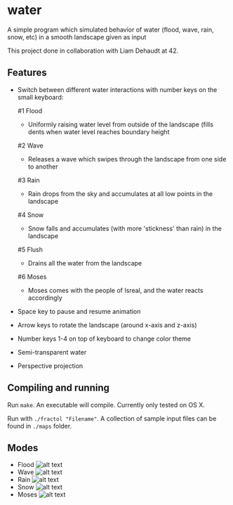 # water
A simple program which simulated behavior of water (flood, wave, rain, snow, etc) in a smooth landscape given as input

This project done in collaboration with Liam Dehaudt at 42.

## Features
* Switch between different water interactions with number keys on the small keyboard:

  #1 Flood
    - Uniformly raising water level from outside of the landscape (fills dents when water level reaches boundary height
  
  #2 Wave
    - Releases a wave which swipes through the landscape from one side to another
  
  #3 Rain
    - Rain drops from the sky and accumulates at all low points in the landscape
  
  #4 Snow
    - Snow falls and accumulates (with more 'stickness' than rain) in the landscape
  
  #5 Flush
    - Drains all the water from the landscape
  
  #6 Moses
    - Moses comes with the people of Isreal, and the water reacts accordingly
* Space key to pause and resume animation
* Arrow keys to rotate the landscape (around x-axis and z-axis)
* Number keys 1-4 on top of keyboard to change color theme
* Semi-transparent water
* Perspective projection

## Compiling and running
Run `make`. An executable will compile. Currently only tested on OS X.

Run with `./fractol "Filename"`. A collection of sample input files can be found in `./maps` folder.

## Modes
* Flood
![alt text](https://github.com/conanwu777/water/blob/master/1.png)
* Wave
![alt text](https://github.com/conanwu777/water/blob/master/2.png)
* Rain
![alt text](https://github.com/conanwu777/water/blob/master/3.png)
* Snow
![alt text](https://github.com/conanwu777/water/blob/master/4.png)
* Moses
![alt text](https://github.com/conanwu777/water/blob/master/5.png)
